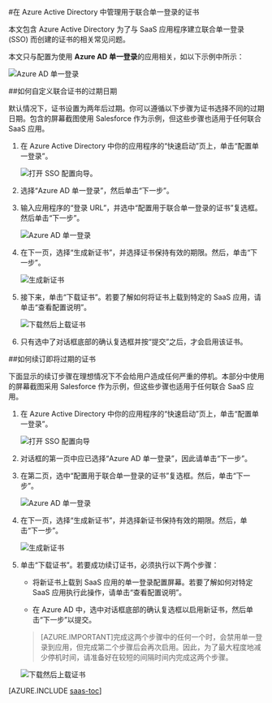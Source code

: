 <properties
	pageTitle="如何在 Azure AD 中管理联合证书 | Windows Azure"
	description="了解如何自定义联合证书的过期日期，以及如何续订即将过期的证书。"
	services="active-directory"
	documentationCenter=""
	authors="liviodlc"
	manager="terrylan"
	editor=""/>

<tags
	ms.service="active-directory"
	ms.date="09/29/2015"
	wacn.date="01/29/2016"/>

#在 Azure Active Directory 中管理用于联合单一登录的证书

本文包含 Azure Active Directory 为了与 SaaS 应用程序建立联合单一登录 (SSO) 而创建的证书的相关常见问题。

本文只与配置为使用 **Azure AD 单一登录**的应用相关，如以下示例中所示：

![Azure AD 单一登录](./media/active-directory-sso-certs/fed-sso.PNG)

##如何自定义联合证书的过期日期

默认情况下，证书设置为两年后过期。你可以遵循以下步骤为证书选择不同的过期日期。包含的屏幕截图使用 Salesforce 作为示例，但这些步骤也适用于任何联合 SaaS 应用。

1. 在 Azure Active Directory 中你的应用程序的“快速启动”页上，单击“配置单一登录”。

	![打开 SSO 配置向导。](./media/active-directory-sso-certs/config-sso.png)

2. 选择“Azure AD 单一登录”，然后单击“下一步”。

3. 输入应用程序的“登录 URL”，并选中“配置用于联合单一登录的证书”复选框。然后单击“下一步”。

	![Azure AD 单一登录](./media/active-directory-sso-certs/new-app-config-sso.PNG)

4. 在下一页，选择“生成新证书”，并选择证书保持有效的期限。然后，单击“下一步”。

	![生成新证书](./media/active-directory-sso-certs/new-app-config-cert.PNG)

5. 接下来，单击“下载证书”。若要了解如何将证书上载到特定的 SaaS 应用，请单击“查看配置说明”。

	![下载然后上载证书](./media/active-directory-sso-certs/new-app-config-app.PNG)

6. 只有选中了对话框底部的确认复选框并按“提交”之后，才会启用该证书。

##如何续订即将过期的证书

下面显示的续订步骤在理想情况下不会给用户造成任何严重的停机。本部分中使用的屏幕截图采用 Salesforce 作为示例，但这些步骤也适用于任何联合 SaaS 应用。

1. 在 Azure Active Directory 中你的应用程序的“快速启动”页上，单击“配置单一登录”。

	![打开 SSO 配置向导](./media/active-directory-sso-certs/renew-sso-button.PNG)

2. 对话框的第一页中应已选择“Azure AD 单一登录”，因此请单击“下一步”。

3. 在第二页，选中“配置用于联合单一登录的证书”复选框。然后，单击“下一步”。

	![Azure AD 单一登录](./media/active-directory-sso-certs/renew-config-sso.PNG)

4. 在下一页，选择“生成新证书”，并选择新证书保持有效的期限。然后，单击“下一步”。

	![生成新证书](./media/active-directory-sso-certs/new-app-config-cert.PNG)

5. 单击“下载证书”。若要成功续订证书，必须执行以下两个步骤：

	- 将新证书上载到 SaaS 应用的单一登录配置屏幕。若要了解如何对特定 SaaS 应用执行此操作，请单击“查看配置说明”。

	- 在 Azure AD 中，选中对话框底部的确认复选框以启用新证书，然后单击“下一步”以提交。

	> [AZURE.IMPORTANT]完成这两个步骤中的任何一个时，会禁用单一登录到应用，但完成第二个步骤后会再次启用。因此，为了最大程度地减少停机时间，请准备好在较短的间隔时间内完成这两个步骤。

	![下载然后上载证书](./media/active-directory-sso-certs/renew-config-app.PNG)

[AZURE.INCLUDE [saas-toc](../includes/active-directory-saas-toc.md)]

<!---HONumber=Mooncake_1221_2015-->